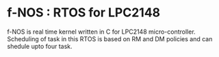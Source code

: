 # f-NOS : RTOS for LPC2148

f-NOS is real time kernel written in C for LPC2148 micro-controller. Scheduling of task in this RTOS is based on RM and DM policies and can shedule upto four task.
